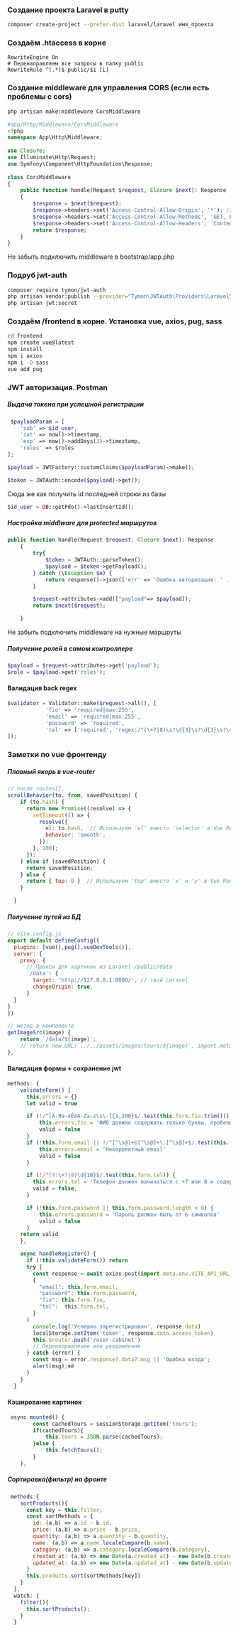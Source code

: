### Создание проекта Laravel в putty
```bash 
composer create-project --prefer-dist laravel/laravel имя_проекта
```

### Создаём .htaccess в корне
```  
RewriteEngine On  
# Перенаправляем все запросы в папку public  
RewriteRule ^(.*)$ public/$1 [L]  
```

### Создание middleware для управления CORS (если есть проблемы с cors)
```bash  
php artisan make:middleware CorsMiddleware  
```

```php  
#app/Http/Middleware/CorsMiddleware  
<?php  
namespace App\Http\Middleware;  
  
use Closure;  
use Illuminate\Http\Request;  
use Symfony\Component\HttpFoundation\Response;  
  
class CorsMiddleware  
{  
	public function handle(Request $request, Closure $next): Response  
	{  
		$response = $next($request);  
		$response->headers->set('Access-Control-Allow-Origin', '*'); // Разрешить запросы со всех доменов  
		$response->headers->set('Access-Control-Allow-Methods', 'GET, POST, PUT, DELETE, OPTIONS');  
		$response->headers->set('Access-Control-Allow-Headers', 'Content-Type, Authorization');  
		return $response;  
	}  
}  
```
Не забыть подключить middleware в bootstrap/app.php

### Подруб jwt-auth  
```bash  
composer require tymon/jwt-auth  
php artisan vendor:publish --provider="Tymon\JWTAuth\Providers\LaravelServiceProvider"  
php artisan jwt:secret  
```

### Создаём /frontend в корне. Установка vue, axios, pug, sass
  
```bash  
cd frontend  
npm create vue@latest  
npm install  
npm i axios
npm i -D sass
vue add pug
```

### JWT авторизация. Postman

##### Выдача токена при успешной регистрации

```php
 $payloadParam = [
	'sub' => $id_user,
	'iat' => now()->timestamp,
	'exp' => now()->addDays(3)->timestamp,
	'roles' => $roles
];

$payload = JWTFactory::customClaims($payloadParam)->make();

$token = JWTAuth::encode($payload)->get();
```

Сюда же как получить id последней строки из базы
```php
$id_user = DB::getPdo()->lastInsertId();
```
##### Настройка middlware для protected маршрутов

```php
public function handle(Request $request, Closure $next): Response
    {  
        try{
            $token = JWTAuth::parseToken();
            $payload = $token->getPayload();
        } catch (\Exception $e) {
            return response()->json(['err' => 'Ошибка авторизации: ' . $e->getMessage()], 401);
        }

        $request->attributes->add(["payload"=> $payload]);
        return $next($request);

    }
```
Не забыть подключить middleware на нужные маршруты
##### Получение ролей в самом контроллере
```php
$payload = $request->attributes->get('payload');
$role = $payload->get('roles');
```

#### Валидация back regex
```php
$validator = Validator::make($request->all(), [
            'fio' => 'required|max:255',
            'email' => 'required|max:255',
            'password' => 'required',
            'tel' => ['required', 'regex:/^(\+7|8)\s?\d{3}\s?\d{3}\s?\d{2}\s?\d{2}$/'],
]);
```
### Заметки по vue фронтенду
##### Плавный якорь в vue-router

```js
// после routes[],
scrollBehavior(to, from, savedPosition) {
    if (to.hash) {
      return new Promise((resolve) => {
        setTimeout(() => {
          resolve({
            el: to.hash,  // Используем 'el' вместо 'selector' в Vue Router v4
            behavior: 'smooth',
          });
        }, 100);
      });
    } else if (savedPosition) {
	  return savedPosition;
    } else {
      return { top: 0 }  // Используем 'top' вместо 'x' и 'y' в Vue Router v4
    }

  }
```

##### Получение путей из БД
```js
// vite.config.js
export default defineConfig({
  plugins: [vue(),pug(),vueDevTools()],
  server: {
    proxy: {
      // Прокси для картинок из Laravel /public/data
      '/data': {
        target: 'http://127.0.0.1:8000/', // твой Laravel
        changeOrigin: true,
      }
  }
}
})

// метод в компоненте
getImageSrc(image) {
	return `/data/${image}`;
	// return new URL(`../../assets/images/tours/${image}`, import.meta.url).href;
},
```

#### Валидация формы + сохранение jwt
```js
methods: {
    validateForm() {
      this.errors = {}
      let valid = true  

      if (!/^[А-Яа-яЁёA-Za-z\s\-]{1,200}$/.test(this.form.fio.trim())) {
          this.errors.fio = 'ФИО должно содержать только буквы, пробелы'
          valid = false
      }
	  if (!this.form.email || !/^[^\s@]+@[^\s@]+\.[^\s@]+$/.test(this.form.email)){
          this.errors.email = 'Некорректный email'
          valid = false
      }

      if (!/^(?:\+7|8)\d{10}$/.test(this.form.tel)) {
        this.errors.tel = 'Телефон должен начинаться с +7 или 8 и содержать ровно 11 цифр';
        valid = false;
      }

      if (!this.form.password || this.form.password.length < 6) {
          this.errors.password = 'Пароль должен быть от 6 символов'
          valid = false
      }
    return valid
    },

    async handleRegister() {
      if (!this.validateForm()) return 
      try {
        const response = await axios.post(import.meta.env.VITE_API_URL + '/register',
        {
          "email": this.form.email,
          "password": this.form.password,
          "fio": this.form.fio,
          "tel":  this.form.tel,
        }
      )
        console.log('Успешно зарегистрирован', response.data)
        localStorage.setItem('token', response.data.access_token)
        this.$router.push('/user-cabinet')
        // Перенаправление или уведомление
      } catch (error) {
        const msg = error.response?.data?.msg || 'Ошибка входа';
        alert(msg);яё
      }
    }
  }
```

#### Кэширование картинок
```js
 async mounted() {
        const cachedTours = sessionStorage.getItem('tours');
        if(cachedTours){
            this.tours = JSON.parse(cachedTours);
        }else {
            this.fetchTours();
        }
    },
```
##### Сортировка(фильтр) на фронте
```js
 methods:{
    sortProducts(){
      const key = this.filter;
      const sortMethods = {
        id: (a,b) => a.id - b.id,
        price: (a,b) => a.price - b.price,
        quantity: (a,b) => a.quantity - b.quantity,
        name: (a,b) => a.name.localeCompare(b.name),
        category: (a,b) => a.category.localeCompare(b.category),
        created_at: (a,b) => new Date(a.created_at) - new Date(b.created_at),
        updated_at: (a,b) => new Date(a.updated_at) - new Date(b.updated_at)
      }
      this.products.sort(sortMethods[key])
    }
  },
  watch: {
    filter(){
      this.sortProducts();
    }
  }
```
